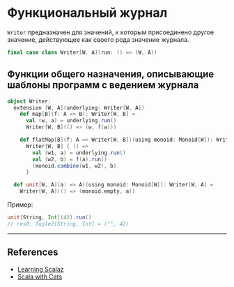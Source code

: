 # Функциональный журнал

`Writer` предназначен для значений, к которым присоединено другое значение, действующее как своего рода значение журнала.

```scala
final case class Writer[W, A](run: () => (W, A))
```

## Функции общего назначения, описывающие шаблоны программ с ведением журнала

```scala
object Writer:
  extension [W, A](underlying: Writer[W, A])
    def map[B](f: A => B): Writer[W, B] =
      val (w, a) = underlying.run()
      Writer[W, B](() => (w, f(a)))

    def flatMap[B](f: A => Writer[W, B])(using monoid: Monoid[W]): Writer[W, B] =
      Writer[W, B] { () =>
        val (w1, a) = underlying.run()
        val (w2, b) = f(a).run()
        (monoid.combine(w1, w2), b)
      }

  def unit[W, A](a: => A)(using monoid: Monoid[W]): Writer[W, A] =
    Writer[W, A](() => (monoid.empty, a))
```

Пример:

```scala
unit[String, Int](42).run()
// res0: Tuple2[String, Int] = ("", 42)
```


---

## References

- [Learning Scalaz](http://eed3si9n.com/learning-scalaz/Writer.html)
- [Scala with Cats](https://www.scalawithcats.com/dist/scala-with-cats.html#writer-monad)
